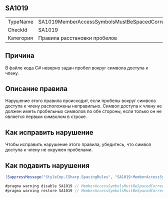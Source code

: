 ﻿## SA1019

<table>
<tr>
  <td>TypeName</td>
  <td>SA1019MemberAccessSymbolsMustBeSpacedCorrectly</td>
</tr>
<tr>
  <td>CheckId</td>
  <td>SA1019</td>
</tr>
<tr>
  <td>Категория</td>
  <td>Правила расстановки пробелов</td>
</tr>
</table>

## Причина

В файле кода C# неверно задан пробел вокруг символа доступа к члену.

## Описание правила

Нарушение этого правила происходит, если пробелы вокруг символа доступа к члену расположены неправильно. Символ доступа к члену не должен иметь пробельных символов по обе стороны, если только он не является первым символом в строке.

## Как исправить нарушение

Чтобы исправить нарушение этого правила, убедитесь, что символ доступа к члену не окружен пробелами.

## Как подавить нарушения

```csharp
[SuppressMessage("StyleCop.CSharp.SpacingRules", "SA1019:MemberAccessSymbolsMustBeSpacedCorrectly", Justification = "Reviewed.")]
```

```csharp
#pragma warning disable SA1019 // MemberAccessSymbolsMustBeSpacedCorrectly
#pragma warning restore SA1019 // MemberAccessSymbolsMustBeSpacedCorrectly
```